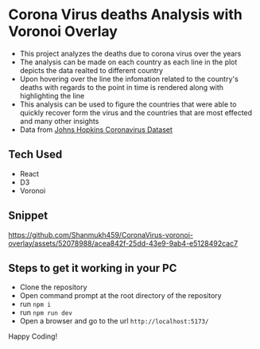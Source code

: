 # Corona Virus deaths Analysis with Voronoi Overlay

- This project analyzes the deaths due to corona virus over the years
- The analysis can be made on each country as each line in the plot depicts the data realted to different country
- Upon hovering over the line the infomation related to the country's deaths with regards to the point in time is rendered along with highlighting the line
- This analysis can be used to figure the countries that were able to quickly recover form the virus and the countries that are most effected and many other insights
- Data from [Johns Hopkins Coronavirus Dataset](https://github.com/CSSEGISandData/COVID-19/blob/master/csse_covid_19_data/csse_covid_19_time_series/time_series_19-covid-Deaths.csv)

## Tech Used

- React
- D3
- Voronoi

## Snippet

https://github.com/Shanmukh459/CoronaVirus-voronoi-overlay/assets/52078988/acea842f-25dd-43e9-9ab4-e5128492cac7

## Steps to get it working in your PC

- Clone the repository
- Open command prompt at the root directory of the repository
- run `npm i`
- run `npm run dev`
- Open a browser and go to the url `http://localhost:5173/`

Happy Coding!
 
